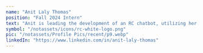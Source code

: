 ```yaml
---
name: "Anit Laly Thomas"
position: "Fall 2024 Intern"
text: "Anit is leading the development of an RC chatbot, utilizing her background in software development and artificial intelligence to enhance internship programs and digital marketing efforts."
symbol: "/notassets/icons/rc-white-logo.png"
pic: "/notassets/Profile Pics/recent/p9.webp"
linkedIn: "https://www.linkedin.com/in/anit-laly-thomas"
---
```

